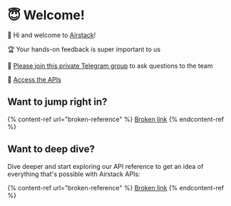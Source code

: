 # 😇 Welcome!

👋 Hi and welcome to [Airstack](https://airstack.xyz)!

🏆 Your hands-on feedback is super important to us

💬 [Please join this private Telegram group](https://t.me/+iL8v1-mSZmZiYzRh) to ask questions to the team

🚀 [Access the APIs](https://app.airstack.xyz)

## Want to jump right in?

{% content-ref url="broken-reference" %}
[Broken link](broken-reference)
{% endcontent-ref %}

## Want to deep dive?

Dive deeper and start exploring our API reference to get an idea of everything that's possible with Airstack APIs:

{% content-ref url="broken-reference" %}
[Broken link](broken-reference)
{% endcontent-ref %}
